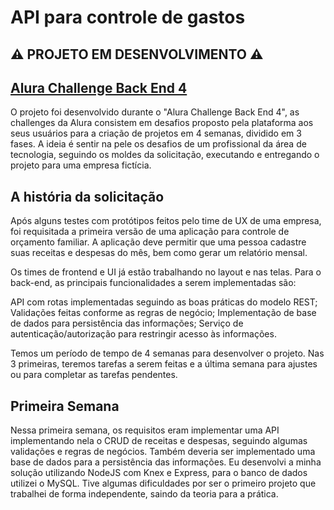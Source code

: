 # API para controle de gastos
## ⚠️ PROJETO EM DESENVOLVIMENTO ⚠️

## [Alura Challenge Back End 4](https://www.alura.com.br/challenges/back-end-4)
O projeto foi desenvolvido durante o "Alura Challenge Back End 4", as challenges da Alura consistem em desafios proposto pela plataforma aos seus usuários para a criação de projetos em 4 semanas, dividido em 3 fases. A ideia é sentir na pele os desafios de um profissional da área de tecnologia, seguindo os moldes da solicitação, executando e entregando o projeto para uma empresa fictícia.

## A história da solicitação
Após alguns testes com protótipos feitos pelo time de UX de uma empresa, foi requisitada a primeira versão de uma aplicação para controle de orçamento familiar. A aplicação deve permitir que uma pessoa cadastre suas receitas e despesas do mês, bem como gerar um relatório mensal.

Os times de frontend e UI já estão trabalhando no layout e nas telas. Para o back-end, as principais funcionalidades a serem implementadas são:

API com rotas implementadas seguindo as boas práticas do modelo REST;
Validações feitas conforme as regras de negócio;
Implementação de base de dados para persistência das informações;
Serviço de autenticação/autorização para restringir acesso às informações.

Temos um período de tempo de 4 semanas para desenvolver o projeto. Nas 3 primeiras, teremos tarefas a serem feitas e a última semana para ajustes ou para completar as tarefas pendentes.

## Primeira Semana 
Nessa primeira semana, os requisitos eram implementar uma API implementando nela o CRUD de receitas e despesas, seguindo algumas validações e regras de negócios. Também deveria ser implementado uma base de dados para a persistência das informações.
Eu desenvolvi a minha solução utilizando NodeJS com Knex e Express, para o banco de dados utilizei o MySQL. Tive algumas dificuldades por ser o primeiro projeto que trabalhei de forma independente, saindo da teoria para a prática.
